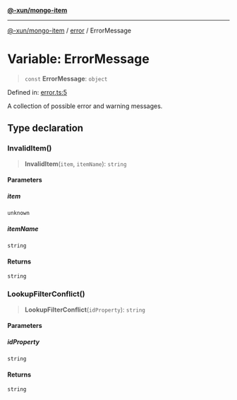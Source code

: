 [**@-xun/mongo-item**](../../README.md)

***

[@-xun/mongo-item](../../README.md) / [error](../README.md) / ErrorMessage

# Variable: ErrorMessage

> `const` **ErrorMessage**: `object`

Defined in: [error.ts:5](https://github.com/Xunnamius/mongo-utils/blob/61eaaa91357753eefdb0e76f611558f417e7cbc4/packages/mongo-item/src/error.ts#L5)

A collection of possible error and warning messages.

## Type declaration

### InvalidItem()

> **InvalidItem**(`item`, `itemName`): `string`

#### Parameters

##### item

`unknown`

##### itemName

`string`

#### Returns

`string`

### LookupFilterConflict()

> **LookupFilterConflict**(`idProperty`): `string`

#### Parameters

##### idProperty

`string`

#### Returns

`string`
